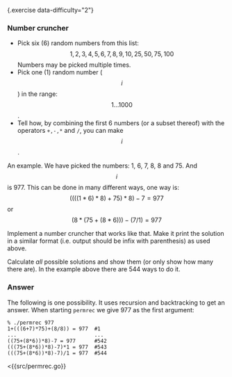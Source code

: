 {.exercise data-difficulty="2"}
### Number cruncher


* Pick six (6) random numbers from this list: $$1, 2, 3, 4, 5, 6, 7, 8, 9, 10,
  25, 50, 75, 100$$ Numbers may be picked multiple times.
* Pick one (1) random number ($$i$$) in the range: $$1 \ldots 1000$$.
* Tell how, by combining the first 6 numbers (or a subset thereof)
with the operators `+,-,*` and `/`, you can make $$i$$.

An example. We have picked the numbers: 1, 6, 7, 8, 8 and 75. And $$i$$ is
977. This can be done in many different ways, one way is:
$$ ((((1 * 6) * 8) + 75) * 8) - 7 = 977$$
or
$$ (8*(75+(8*6)))-(7/1) = 977$$

Implement a number cruncher that works like that. Make it print the solution in
a similar format (i.e. output should be infix with parenthesis) as used above.

Calculate *all* possible solutions and show them (or only show how many there
are). In the example above there are 544 ways to do it.


### Answer

The following is one possibility. It uses recursion and backtracking to get
an answer. When starting `permrec` we give 977 as the first argument:


    % ./permrec 977
    1+(((6+7)*75)+(8/8)) = 977  #1
    ...                         ...
    ((75+(8*6))*8)-7 = 977      #542
    (((75+(8*6))*8)-7)*1 = 977  #543
    (((75+(8*6))*8)-7)/1 = 977  #544


<{{src/permrec.go}}
